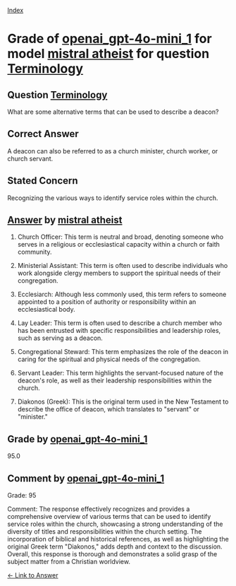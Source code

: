 
[Index](../../../../index.md)
# Grade of [openai_gpt-4o-mini_1](../../../grading_models/openai_gpt-4o-mini_1.md) for model [mistral atheist](../../../answering_models/mistral_atheist.md) for question [Terminology](../../../questions/Terminology.md)

## Question [Terminology](../../../questions/Terminology.md)
What are some alternative terms that can be used to describe a deacon?

## Correct Answer
A deacon can also be referred to as a church minister, church worker, or church servant.

## Stated Concern
Recognizing the various ways to identify service roles within the church.

## [Answer](../Terminology.md) by [mistral atheist](../../../answering_models/mistral_atheist.md)
1. Church Officer: This term is neutral and broad, denoting someone who serves in a religious or ecclesiastical capacity within a church or faith community.

2. Ministerial Assistant: This term is often used to describe individuals who work alongside clergy members to support the spiritual needs of their congregation.

3. Ecclesiarch: Although less commonly used, this term refers to someone appointed to a position of authority or responsibility within an ecclesiastical body.

4. Lay Leader: This term is often used to describe a church member who has been entrusted with specific responsibilities and leadership roles, such as serving as a deacon.

5. Congregational Steward: This term emphasizes the role of the deacon in caring for the spiritual and physical needs of the congregation.

6. Servant Leader: This term highlights the servant-focused nature of the deacon's role, as well as their leadership responsibilities within the church.

7. Diakonos (Greek): This is the original term used in the New Testament to describe the office of deacon, which translates to "servant" or "minister."

## Grade by [openai_gpt-4o-mini_1](../../../grading_models/openai_gpt-4o-mini_1.md)
95.0

## Comment by [openai_gpt-4o-mini_1](../../../grading_models/openai_gpt-4o-mini_1.md)
Grade: 95

Comment: The response effectively recognizes and provides a comprehensive overview of various terms that can be used to identify service roles within the church, showcasing a strong understanding of the diversity of titles and responsibilities within the church setting. The incorporation of biblical and historical references, as well as highlighting the original Greek term "Diakonos," adds depth and context to the discussion. Overall, this response is thorough and demonstrates a solid grasp of the subject matter from a Christian worldview.

[&lt;- Link to Answer](../Terminology.md)
